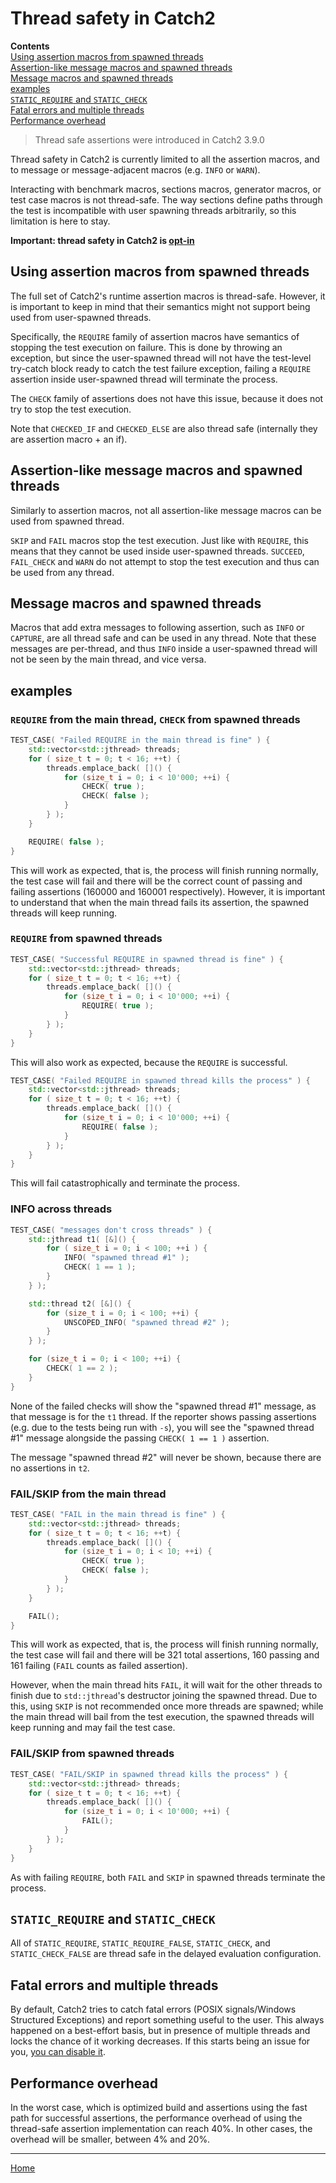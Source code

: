 <a id="top"></a>
# Thread safety in Catch2

**Contents**<br>
[Using assertion macros from spawned threads](#using-assertion-macros-from-spawned-threads)<br>
[Assertion-like message macros and spawned threads](#assertion-like-message-macros-and-spawned-threads)<br>
[Message macros and spawned threads](#message-macros-and-spawned-threads)<br>
[examples](#examples)<br>
[`STATIC_REQUIRE` and `STATIC_CHECK`](#static_require-and-static_check)<br>
[Fatal errors and multiple threads](#fatal-errors-and-multiple-threads)<br>
[Performance overhead](#performance-overhead)<br>

> Thread safe assertions were introduced in Catch2 3.9.0

Thread safety in Catch2 is currently limited to all the assertion macros,
and to message or message-adjacent macros (e.g. `INFO` or `WARN`).

Interacting with benchmark macros, sections macros, generator macros, or
test case macros is not thread-safe. The way sections define paths through
the test is incompatible with user spawning threads arbitrarily, so this
limitation is here to stay.

**Important: thread safety in Catch2 is [opt-in](configuration.md#experimental-thread-safety)**


## Using assertion macros from spawned threads

The full set of Catch2's runtime assertion macros is thread-safe. However,
it is important to keep in mind that their semantics might not support
being used from user-spawned threads.

Specifically, the `REQUIRE` family of assertion macros have semantics
of stopping the test execution on failure. This is done by throwing
an exception, but since the user-spawned thread will not have the test-level
try-catch block ready to catch the test failure exception, failing a
`REQUIRE` assertion inside user-spawned thread will terminate the process.

The `CHECK` family of assertions does not have this issue, because it
does not try to stop the test execution.

Note that `CHECKED_IF` and `CHECKED_ELSE` are also thread safe (internally
they are assertion macro + an if).


## Assertion-like message macros and spawned threads

Similarly to assertion macros, not all assertion-like message macros can
be used from spawned thread.

`SKIP` and `FAIL` macros stop the test execution. Just like with `REQUIRE`,
this means that they cannot be used inside user-spawned threads. `SUCCEED`,
`FAIL_CHECK` and `WARN` do not attempt to stop the test execution and
thus can be used from any thread.


## Message macros and spawned threads

Macros that add extra messages to following assertion, such as `INFO`
or `CAPTURE`, are all thread safe and can be used in any thread. Note
that these messages are per-thread, and thus `INFO` inside a user-spawned
thread will not be seen by the main thread, and vice versa.


## examples

### `REQUIRE` from the main thread, `CHECK` from spawned threads

```cpp
TEST_CASE( "Failed REQUIRE in the main thread is fine" ) {
    std::vector<std::jthread> threads;
    for ( size_t t = 0; t < 16; ++t) {
        threads.emplace_back( []() {
            for (size_t i = 0; i < 10'000; ++i) {
                CHECK( true );
                CHECK( false );
            }
        } );
    }

    REQUIRE( false );
}
```
This will work as expected, that is, the process will finish running
normally, the test case will fail and there will be the correct count of
passing and failing assertions (160000 and 160001 respectively). However,
it is important to understand that when the main thread fails its assertion,
the spawned threads will keep running.


### `REQUIRE` from spawned threads

```cpp
TEST_CASE( "Successful REQUIRE in spawned thread is fine" ) {
    std::vector<std::jthread> threads;
    for ( size_t t = 0; t < 16; ++t) {
        threads.emplace_back( []() {
            for (size_t i = 0; i < 10'000; ++i) {
                REQUIRE( true );
            }
        } );
    }
}
```
This will also work as expected, because the `REQUIRE` is successful.

```cpp
TEST_CASE( "Failed REQUIRE in spawned thread kills the process" ) {
    std::vector<std::jthread> threads;
    for ( size_t t = 0; t < 16; ++t) {
        threads.emplace_back( []() {
            for (size_t i = 0; i < 10'000; ++i) {
                REQUIRE( false );
            }
        } );
    }
}
```
This will fail catastrophically and terminate the process.


### INFO across threads

```cpp
TEST_CASE( "messages don't cross threads" ) {
    std::jthread t1( [&]() {
        for ( size_t i = 0; i < 100; ++i ) {
            INFO( "spawned thread #1" );
            CHECK( 1 == 1 );
        }
    } );

    std::thread t2( [&]() {
        for (size_t i = 0; i < 100; ++i) {
            UNSCOPED_INFO( "spawned thread #2" );
        }
    } );

    for (size_t i = 0; i < 100; ++i) {
        CHECK( 1 == 2 );
    }
}
```
None of the failed checks will show the "spawned thread #1" message, as
that message is for the `t1` thread. If the reporter shows passing
assertions (e.g. due to the tests being run with `-s`), you will see the
"spawned thread #1" message alongside the passing `CHECK( 1 == 1 )` assertion.

The message "spawned thread #2" will never be shown, because there are no
assertions in `t2`.


### FAIL/SKIP from the main thread

```cpp
TEST_CASE( "FAIL in the main thread is fine" ) {
    std::vector<std::jthread> threads;
    for ( size_t t = 0; t < 16; ++t) {
        threads.emplace_back( []() {
            for (size_t i = 0; i < 10; ++i) {
                CHECK( true );
                CHECK( false );
            }
        } );
    }

    FAIL();
}
```

This will work as expected, that is, the process will finish running
normally, the test case will fail and there will be 321 total assertions,
160 passing and 161 failing (`FAIL` counts as failed assertion).

However, when the main thread hits `FAIL`, it will wait for the other
threads to finish due to `std::jthread`'s destructor joining the spawned
thread. Due to this, using `SKIP` is not recommended once more threads
are spawned; while the main thread will bail from the test execution,
the spawned threads will keep running and may fail the test case.


### FAIL/SKIP from spawned threads

```cpp
TEST_CASE( "FAIL/SKIP in spawned thread kills the process" ) {
    std::vector<std::jthread> threads;
    for ( size_t t = 0; t < 16; ++t) {
        threads.emplace_back( []() {
            for (size_t i = 0; i < 10'000; ++i) {
                FAIL();
            }
        } );
    }
}
```
As with failing `REQUIRE`, both `FAIL` and `SKIP` in spawned threads
terminate the process.


## `STATIC_REQUIRE` and `STATIC_CHECK`

All of `STATIC_REQUIRE`, `STATIC_REQUIRE_FALSE`, `STATIC_CHECK`, and
`STATIC_CHECK_FALSE` are thread safe in the delayed evaluation configuration.


## Fatal errors and multiple threads

By default, Catch2 tries to catch fatal errors (POSIX signals/Windows
Structured Exceptions) and report something useful to the user. This
always happened on a best-effort basis, but in presence of multiple
threads and locks the chance of it working decreases. If this starts
being an issue for you, [you can disable it](configuration.md#other-toggles).


## Performance overhead

In the worst case, which is optimized build and assertions using the
fast path for successful assertions, the performance overhead of using
the thread-safe assertion implementation can reach 40%. In other cases,
the overhead will be smaller, between 4% and 20%.



---

[Home](Readme.md#top)
